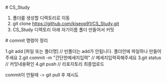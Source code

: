 ﻿﻿# CS_Study

1. 폴더를 생성할 디렉토리로 이동
2. git clone https://github.com/kiseop91/CS_Study.git
3. CS_Study 디렉토리 아래 자기이름 폴더 만들어서 커밋

﻿# commit 명령어 정리
 
1.git add [파일 또는 폴더명]        // 빈폴더는 add가 안됩니다. 폴더안에 파일하나 만들어주세요
2.git commit -m "간단한메세지입력"  // 메세지입력꼭해주세요
3.git status                       // 커밋내용확인
4.git push                         // 리포지토리 최종업로드

commit이 안될때 -> git pull 후 재시도
